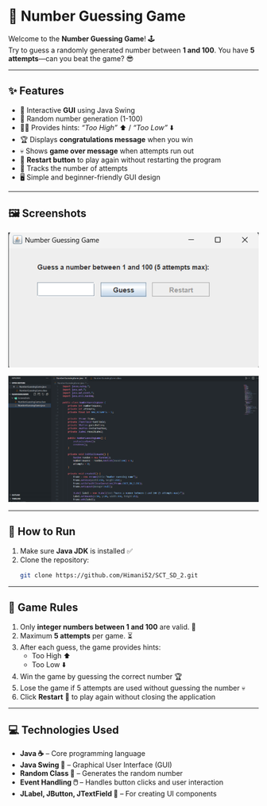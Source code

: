 # 🎯 Number Guessing Game

Welcome to the **Number Guessing Game**! 🕹️  
Try to guess a randomly generated number between **1 and 100**. You have **5 attempts**—can you beat the game? 😎  

---

## ✨ Features
- 🎨 Interactive **GUI** using Java Swing  
- 🎲 Random number generation (1-100)  
- 🕵️‍♂️ Provides hints: *“Too High”* ⬆️ / *“Too Low”* ⬇️  
- 🏆 Displays **congratulations message** when you win  
- 💀 Shows **game over message** when attempts run out  
- 🔄 **Restart button** to play again without restarting the program  
- 🔢 Tracks the number of attempts  
- 🖥️ Simple and beginner-friendly GUI design  

---

## 🖼 Screenshots

![Screenshot](Screenshots/output.png)  

![Screenshot](Screenshots/MainCode.png)  

---

## 🏃 How to Run
1. Make sure **Java JDK** is installed ✅  
2. Clone the repository:
   ```bash
   git clone https://github.com/Himani52/SCT_SD_2.git

---

## 📜 Game Rules

1. Only **integer numbers between 1 and 100** are valid. 🔢  
2. Maximum **5 attempts** per game. ⏳  
3. After each guess, the game provides hints:  
   - Too High ⬆️  
   - Too Low ⬇️  
4. Win the game by guessing the correct number 🏆  
5. Lose the game if 5 attempts are used without guessing the number 💀  
6. Click **Restart** 🔄 to play again without closing the application

---

## 💻 Technologies Used

- **Java ☕** – Core programming language  
- **Java Swing 🎨** – Graphical User Interface (GUI)  
- **Random Class 🎲** – Generates the random number  
- **Event Handling 🖱️** – Handles button clicks and user interaction  
- **JLabel, JButton, JTextField 📝** – For creating UI components  
